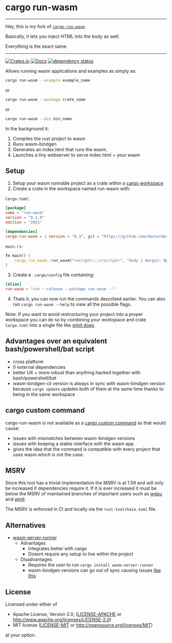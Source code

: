 # cargo run-wasm

---

Hey, this is my fork of [`cargo-run-wasm`](https://github.com/rukai/cargo-run-wasm).

Basically, it lets you inject HTML into the body as well.

Everything is the exact same.

---

[![Crates.io](https://img.shields.io/crates/v/cargo-run-wasm.svg)](https://crates.io/crates/cargo-run-wasm)
[![Docs](https://docs.rs/cargo-run-wasm/badge.svg)](https://docs.rs/cargo-run-wasm)
[![dependency status](https://deps.rs/repo/github/rukai/cargo-run-wasm/status.svg)](https://deps.rs/repo/github/rukai/cargo-run-wasm)

Allows running wasm applications and examples as simply as:

```bash
cargo run-wasm --example example_name
```

or

```bash
cargo run-wasm --package crate_name
```

or

```bash
cargo run-wasm --bin bin_name
```

In the background it:

1. Compiles the rust project to wasm
2. Runs wasm-bindgen
3. Generates an index.html that runs the wasm.
4. Launches a tiny webserver to serve index.html + your wasm

## Setup

1. Setup your wasm runnable project as a crate within a [cargo workspace](https://doc.rust-lang.org/book/ch14-03-cargo-workspaces.html)
2. Create a crate in the workspace named run-wasm with:

`Cargo.toml`:

```toml
[package]
name = "run-wasm"
version = "0.1.0"
edition = "2021"

[dependencies]
cargo-run-wasm = { version = "0.3", git = "https://github.com/davnotdev/cargo-run-wasm" }
```

`main.rs`:

```rust
fn main() {
    cargo_run_wasm::run_wasm("<script>;;;</script>", "body { margin: 0px; }");
}
```

3. Create a `.cargo/config` file containing:

```toml
[alias]
run-wasm = "run --release --package run-wasm --"
```

4. Thats it, you can now run the commands described earlier. You can also run `cargo run-wasm --help` to view all the possible flags.

Note: If you want to avoid restructuring your project into a proper workspace you can do so by combining your workspace and crate `Cargo.toml` into a single file like [winit does](https://github.com/rust-windowing/winit/blob/master/Cargo.toml#L144).

## Advantages over an equivalent bash/powershell/bat script

- cross platform
- 0 external dependencies
- better UX + more robust than anything hacked together with bash/powershell/bat
- wasm-bindgen-cli version is always in sync with wasm-bindgen version because `cargo update` updates both of them at the same time thanks to being in the same workspace

## cargo custom command

cargo-run-wasm is not available as a [cargo custom command](https://doc.rust-lang.org/book/ch14-05-extending-cargo.html) as that would cause:

- issues with mismatches between wasm-bindgen versions
- issues with keeping a stable interface with the wasm app
- gives the idea that the command is compatible with every project that uses wasm which is not the case.

## MSRV

Since this tool has a trivial implementation the MSRV is at 1.59 and will only be increased if dependencies require it.
If it is ever increased it must be below the MSRV of maintained branches of important users such as [wgpu](https://github.com/gfx-rs/wgpu#msrv-policy) and [winit](https://github.com/rust-windowing/winit).

The MSRV is enforced in CI and locally via the `rust-toolchain.toml` file.

## Alternatives

- [wasm-server-runner](https://github.com/jakobhellermann/wasm-server-runner)
  - Advantages
    - Integrates better with cargo
    - Doesnt require any setup to live within the project
  - Disadvantages
    - Requires the user to run `cargo install wasm-server-runner`
    - wasm-bindgen versions can go out of sync causing issues [like this](https://github.com/jakobhellermann/wasm-server-runner/issues/2)

## License

Licensed under either of

- Apache License, Version 2.0, ([LICENSE-APACHE](LICENSE-APACHE) or <http://www.apache.org/licenses/LICENSE-2.0>)
- MIT license ([LICENSE-MIT](LICENSE-MIT) or <http://opensource.org/licenses/MIT>)

at your option.
